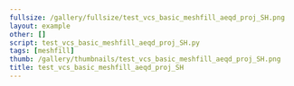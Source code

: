 ```yaml
---
fullsize: /gallery/fullsize/test_vcs_basic_meshfill_aeqd_proj_SH.png
layout: example
other: []
script: test_vcs_basic_meshfill_aeqd_proj_SH.py
tags: [meshfill]
thumb: /gallery/thumbnails/test_vcs_basic_meshfill_aeqd_proj_SH.png
title: test_vcs_basic_meshfill_aeqd_proj_SH
---
```

